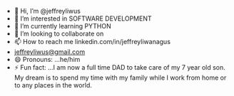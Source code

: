 - 👋 Hi, I’m @jeffreyliwus
- 👀 I’m interested in SOFTWARE DEVELOPMENT
- 🌱 I’m currently learning PYTHON
- 💞️ I’m looking to collaborate on 
- 📫 How to reach me linkedin.com/in/jeffreyliwanagus
- jeffreyliwus@gmail.com
- 😄 Pronouns: ...he/him
- ⚡ Fun fact: ...I am now a full time DAD to take care of my 7 year old son. My dream is to spend my time with my family while I work from home or to any places in the world.

<!---
jeffreyliwus/jeffreyliwus is a ✨ special ✨ repository because its `README.md` (this file) appears on your GitHub profile.
You can click the Preview link to take a look at your changes.
--->
